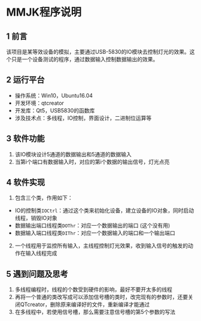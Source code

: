# MMJK程序说明    

## 1 前言   
该项目是某等效设备的模拟，主要通过USB-5830的IO模块去控制灯光的效果。这个只是一个设备测试的程序，通过数据输入控制数据输出的效果。     

## 2 运行平台   
- 操作系统：Win10，Ubuntu16.04   
- 开发环境：qtcreator    
- 开发库：Qt5，USB5830的函数库   
- 涉及技术点：多线程，IO控制，界面设计，二进制位运算等   

## 3 软件功能   
1. 该IO模块设计5通道的数据输出和5通道的数据输入  
2. 当第i个端口有数据输入时，对应的第i个数据的输出信号，灯光点亮       

## 4 软件实现   
1. 包含三个类，作用如下：
  - IO的控制类`IOCtrl`：通过这个类来初始化设备，建立设备的IO对象，同时启动线程，销毁IO对象   
  - 数据输出端口线程类`DOThr`：对应一个数据输出的端口 (这个没有用)   
  - 数据输入端口线程类`DIThr`：对应一个数据输入的端口和一个输出端口    
2. 一个线程用于监控所有输入，主线程控制灯光效果，收到输入信号的触发的动作在输入线程完成          

   

## 5 遇到问题及思考    
1. 多线程编程时，线程的个数受到硬件的影响，最好不要开太多的线程   
2. 再将一个普通的类改写成可以添加信号槽的类时，改完现有的参数时，还要关闭QTcreator，删除原来编译好的文件，重新编译才能通过   
3. 在多线程中，若使用信号槽，那么需要注意信号槽的第5个参数的写法    
